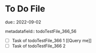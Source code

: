 # To Do File

due:: 2022-09-02

metadatafield:: todoTestFile_366\_56

- [ ] Task of todoTestFile_366 1 [[Query me]]
- [ ] Task of todoTestFile_366 2
